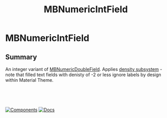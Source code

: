 ﻿---
uid: C.MBNumericIntField
title: MBNumericIntField
---
# MBNumericIntField

## Summary

An integer variant of [MBNumericDoubleField](xref:C.MBNumericDoubleField). Applies [density subsystem](xref:A.Density) - note that filled text fields with denisty of -2 or less ignore labels by design within Material Theme.

&nbsp;

&nbsp;

[![Components](https://img.shields.io/static/v1?label=Components&message=Plus&color=red)](xref:A.PlusComponents)
[![Docs](https://img.shields.io/static/v1?label=API%20Documentation&message=MBNumericIntField&color=brightgreen)](xref:Material.Blazor.MBNumericIntField)
